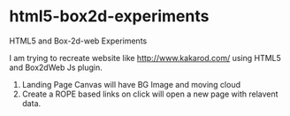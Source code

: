 html5-box2d-experiments
=======================

HTML5 and Box-2d-web Experiments

I am trying to recreate website like http://www.kakarod.com/ using HTML5 and Box2dWeb Js plugin.

1) Landing Page Canvas will have BG Image and moving cloud
2) Create a ROPE based links on click will open a new page with relavent data.
